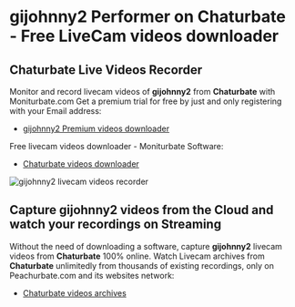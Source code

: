 # gijohnny2 Performer on Chaturbate - Free LiveCam videos downloader

## Chaturbate Live Videos Recorder

Monitor and record livecam videos of **gijohnny2** from **Chaturbate** with Moniturbate.com
Get a premium trial for free by just and only registering with your Email address:
* [gijohnny2 Premium videos downloader](https://moniturbate.com/request-demo-licence-key.html)

Free livecam videos downloader - Moniturbate Software:
* [Chaturbate videos downloader](https://moniturbate.com/moniturbate-download-software.html)

![gijohnny2 livecam videos recorder](https://peachurnet.com/templates/moniturbate-software.png)


## Capture gijohnny2 videos from the Cloud and watch your recordings on Streaming

Without the need of downloading a software, capture **gijohnny2** livecam videos from **Chaturbate** 100% online.
Watch Livecam archives from **Chaturbate** unlimitedly from thousands of existing recordings, only on Peachurbate.com and its websites network:
* [Chaturbate videos archives](https://peachurnet.com/)